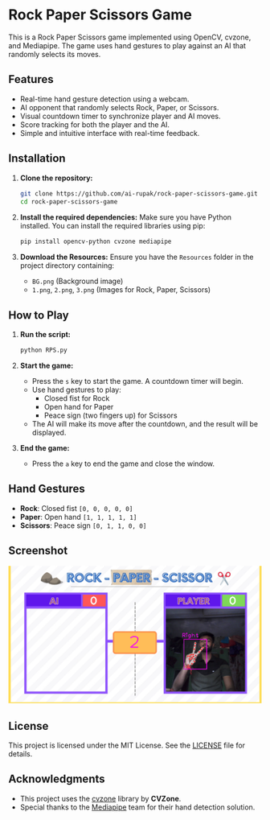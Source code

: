 # Rock Paper Scissors Game

This is a Rock Paper Scissors game implemented using OpenCV, cvzone, and Mediapipe. The game uses hand gestures to play against an AI that randomly selects its moves. 

## Features

- Real-time hand gesture detection using a webcam.
- AI opponent that randomly selects Rock, Paper, or Scissors.
- Visual countdown timer to synchronize player and AI moves.
- Score tracking for both the player and the AI.
- Simple and intuitive interface with real-time feedback.

## Installation

1. **Clone the repository:**
   ```bash
   git clone https://github.com/ai-rupak/rock-paper-scissors-game.git
   cd rock-paper-scissors-game
   ```

2. **Install the required dependencies:**
   Make sure you have Python installed. You can install the required libraries using pip:
   ```bash
   pip install opencv-python cvzone mediapipe
   ```

3. **Download the Resources:**
   Ensure you have the `Resources` folder in the project directory containing:
   - `BG.png` (Background image)
   - `1.png`, `2.png`, `3.png` (Images for Rock, Paper, Scissors)

## How to Play

1. **Run the script:**
   ```bash
   python RPS.py
   ```

2. **Start the game:**
   - Press the `s` key to start the game. A countdown timer will begin.
   - Use hand gestures to play:
     - Closed fist for Rock
     - Open hand for Paper
     - Peace sign (two fingers up) for Scissors
   - The AI will make its move after the countdown, and the result will be displayed.

3. **End the game:**
   - Press the `a` key to end the game and close the window.

## Hand Gestures

- **Rock**: Closed fist `[0, 0, 0, 0, 0]`
- **Paper**: Open hand `[1, 1, 1, 1, 1]`
- **Scissors**: Peace sign `[0, 1, 1, 0, 0]`

## Screenshot

![Gameplay Screenshot](./Resources/rps.png)

## License

This project is licensed under the MIT License. See the [LICENSE](LICENSE) file for details.

## Acknowledgments

- This project uses the [cvzone](https://github.com/cvzone/cvzone) library by **CVZone**.
- Special thanks to the [Mediapipe](https://mediapipe.dev/) team for their hand detection solution.

